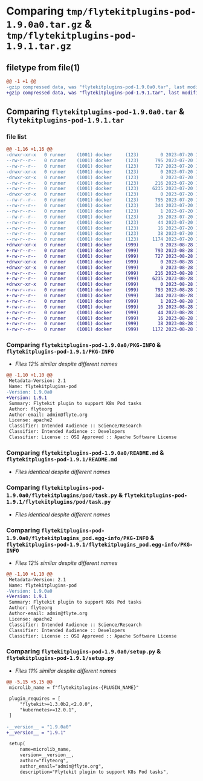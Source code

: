# Comparing `tmp/flytekitplugins-pod-1.9.0a0.tar.gz` & `tmp/flytekitplugins-pod-1.9.1.tar.gz`

## filetype from file(1)

```diff
@@ -1 +1 @@
-gzip compressed data, was "flytekitplugins-pod-1.9.0a0.tar", last modified: Thu Jul 20 18:58:20 2023, max compression
+gzip compressed data, was "flytekitplugins-pod-1.9.1.tar", last modified: Mon Aug 28 16:43:07 2023, max compression
```

## Comparing `flytekitplugins-pod-1.9.0a0.tar` & `flytekitplugins-pod-1.9.1.tar`

### file list

```diff
@@ -1,16 +1,16 @@
-drwxr-xr-x   0 runner    (1001) docker     (123)        0 2023-07-20 18:58:20.172687 flytekitplugins-pod-1.9.0a0/
--rw-r--r--   0 runner    (1001) docker     (123)      795 2023-07-20 18:58:20.172687 flytekitplugins-pod-1.9.0a0/PKG-INFO
--rw-r--r--   0 runner    (1001) docker     (123)      727 2023-07-20 18:57:54.000000 flytekitplugins-pod-1.9.0a0/README.md
-drwxr-xr-x   0 runner    (1001) docker     (123)        0 2023-07-20 18:58:20.168687 flytekitplugins-pod-1.9.0a0/flytekitplugins/
-drwxr-xr-x   0 runner    (1001) docker     (123)        0 2023-07-20 18:58:20.172687 flytekitplugins-pod-1.9.0a0/flytekitplugins/pod/
--rw-r--r--   0 runner    (1001) docker     (123)      216 2023-07-20 18:57:54.000000 flytekitplugins-pod-1.9.0a0/flytekitplugins/pod/__init__.py
--rw-r--r--   0 runner    (1001) docker     (123)     6235 2023-07-20 18:57:54.000000 flytekitplugins-pod-1.9.0a0/flytekitplugins/pod/task.py
-drwxr-xr-x   0 runner    (1001) docker     (123)        0 2023-07-20 18:58:20.172687 flytekitplugins-pod-1.9.0a0/flytekitplugins_pod.egg-info/
--rw-r--r--   0 runner    (1001) docker     (123)      795 2023-07-20 18:58:20.000000 flytekitplugins-pod-1.9.0a0/flytekitplugins_pod.egg-info/PKG-INFO
--rw-r--r--   0 runner    (1001) docker     (123)      344 2023-07-20 18:58:20.000000 flytekitplugins-pod-1.9.0a0/flytekitplugins_pod.egg-info/SOURCES.txt
--rw-r--r--   0 runner    (1001) docker     (123)        1 2023-07-20 18:58:20.000000 flytekitplugins-pod-1.9.0a0/flytekitplugins_pod.egg-info/dependency_links.txt
--rw-r--r--   0 runner    (1001) docker     (123)       16 2023-07-20 18:58:20.000000 flytekitplugins-pod-1.9.0a0/flytekitplugins_pod.egg-info/namespace_packages.txt
--rw-r--r--   0 runner    (1001) docker     (123)       44 2023-07-20 18:58:20.000000 flytekitplugins-pod-1.9.0a0/flytekitplugins_pod.egg-info/requires.txt
--rw-r--r--   0 runner    (1001) docker     (123)       16 2023-07-20 18:58:20.000000 flytekitplugins-pod-1.9.0a0/flytekitplugins_pod.egg-info/top_level.txt
--rw-r--r--   0 runner    (1001) docker     (123)       38 2023-07-20 18:58:20.172687 flytekitplugins-pod-1.9.0a0/setup.cfg
--rw-r--r--   0 runner    (1001) docker     (123)     1174 2023-07-20 18:58:12.000000 flytekitplugins-pod-1.9.0a0/setup.py
+drwxr-xr-x   0 runner    (1001) docker     (999)        0 2023-08-28 16:43:07.678124 flytekitplugins-pod-1.9.1/
+-rw-r--r--   0 runner    (1001) docker     (999)      793 2023-08-28 16:43:07.678124 flytekitplugins-pod-1.9.1/PKG-INFO
+-rw-r--r--   0 runner    (1001) docker     (999)      727 2023-08-28 16:42:38.000000 flytekitplugins-pod-1.9.1/README.md
+drwxr-xr-x   0 runner    (1001) docker     (999)        0 2023-08-28 16:43:07.678124 flytekitplugins-pod-1.9.1/flytekitplugins/
+drwxr-xr-x   0 runner    (1001) docker     (999)        0 2023-08-28 16:43:07.678124 flytekitplugins-pod-1.9.1/flytekitplugins/pod/
+-rw-r--r--   0 runner    (1001) docker     (999)      216 2023-08-28 16:42:38.000000 flytekitplugins-pod-1.9.1/flytekitplugins/pod/__init__.py
+-rw-r--r--   0 runner    (1001) docker     (999)     6235 2023-08-28 16:42:38.000000 flytekitplugins-pod-1.9.1/flytekitplugins/pod/task.py
+drwxr-xr-x   0 runner    (1001) docker     (999)        0 2023-08-28 16:43:07.678124 flytekitplugins-pod-1.9.1/flytekitplugins_pod.egg-info/
+-rw-r--r--   0 runner    (1001) docker     (999)      793 2023-08-28 16:43:07.000000 flytekitplugins-pod-1.9.1/flytekitplugins_pod.egg-info/PKG-INFO
+-rw-r--r--   0 runner    (1001) docker     (999)      344 2023-08-28 16:43:07.000000 flytekitplugins-pod-1.9.1/flytekitplugins_pod.egg-info/SOURCES.txt
+-rw-r--r--   0 runner    (1001) docker     (999)        1 2023-08-28 16:43:07.000000 flytekitplugins-pod-1.9.1/flytekitplugins_pod.egg-info/dependency_links.txt
+-rw-r--r--   0 runner    (1001) docker     (999)       16 2023-08-28 16:43:07.000000 flytekitplugins-pod-1.9.1/flytekitplugins_pod.egg-info/namespace_packages.txt
+-rw-r--r--   0 runner    (1001) docker     (999)       44 2023-08-28 16:43:07.000000 flytekitplugins-pod-1.9.1/flytekitplugins_pod.egg-info/requires.txt
+-rw-r--r--   0 runner    (1001) docker     (999)       16 2023-08-28 16:43:07.000000 flytekitplugins-pod-1.9.1/flytekitplugins_pod.egg-info/top_level.txt
+-rw-r--r--   0 runner    (1001) docker     (999)       38 2023-08-28 16:43:07.678124 flytekitplugins-pod-1.9.1/setup.cfg
+-rw-r--r--   0 runner    (1001) docker     (999)     1172 2023-08-28 16:43:00.000000 flytekitplugins-pod-1.9.1/setup.py
```

### Comparing `flytekitplugins-pod-1.9.0a0/PKG-INFO` & `flytekitplugins-pod-1.9.1/PKG-INFO`

 * *Files 12% similar despite different names*

```diff
@@ -1,10 +1,10 @@
 Metadata-Version: 2.1
 Name: flytekitplugins-pod
-Version: 1.9.0a0
+Version: 1.9.1
 Summary: Flytekit plugin to support K8s Pod tasks
 Author: flyteorg
 Author-email: admin@flyte.org
 License: apache2
 Classifier: Intended Audience :: Science/Research
 Classifier: Intended Audience :: Developers
 Classifier: License :: OSI Approved :: Apache Software License
```

### Comparing `flytekitplugins-pod-1.9.0a0/README.md` & `flytekitplugins-pod-1.9.1/README.md`

 * *Files identical despite different names*

### Comparing `flytekitplugins-pod-1.9.0a0/flytekitplugins/pod/task.py` & `flytekitplugins-pod-1.9.1/flytekitplugins/pod/task.py`

 * *Files identical despite different names*

### Comparing `flytekitplugins-pod-1.9.0a0/flytekitplugins_pod.egg-info/PKG-INFO` & `flytekitplugins-pod-1.9.1/flytekitplugins_pod.egg-info/PKG-INFO`

 * *Files 12% similar despite different names*

```diff
@@ -1,10 +1,10 @@
 Metadata-Version: 2.1
 Name: flytekitplugins-pod
-Version: 1.9.0a0
+Version: 1.9.1
 Summary: Flytekit plugin to support K8s Pod tasks
 Author: flyteorg
 Author-email: admin@flyte.org
 License: apache2
 Classifier: Intended Audience :: Science/Research
 Classifier: Intended Audience :: Developers
 Classifier: License :: OSI Approved :: Apache Software License
```

### Comparing `flytekitplugins-pod-1.9.0a0/setup.py` & `flytekitplugins-pod-1.9.1/setup.py`

 * *Files 11% similar despite different names*

```diff
@@ -5,15 +5,15 @@
 microlib_name = f"flytekitplugins-{PLUGIN_NAME}"
 
 plugin_requires = [
     "flytekit>=1.3.0b2,<2.0.0",
     "kubernetes>=12.0.1",
 ]
 
-__version__ = "1.9.0a0"
+__version__ = "1.9.1"
 
 setup(
     name=microlib_name,
     version=__version__,
     author="flyteorg",
     author_email="admin@flyte.org",
     description="Flytekit plugin to support K8s Pod tasks",
```

